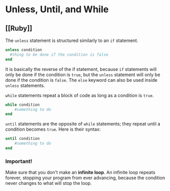 # Unless, Until, and While
[[Ruby]]
---

The `unless` statement is structured similarly to an `if` statement.

```ruby
unless condition
  #thing to be done if the condition is false
end
```

It is basically the reverse of the if statement, because `if` statements will only be done if the condition is `true`, but the `unless` statement will only be done if the condition is `false`. The `else` keyword can also be used inside `unless` statements.

`while` statements repeat a block of code as long as a condition is `true`.

```ruby
while condition
    #something to do
end
```

`until` statements are the opposite of `while` statements; they repeat until a condition becomes `true`. Here is their syntax:

```ruby
until condition
    #something to do
end
```

### Important!

Make sure that you don't make an **infinite loop**. An infinite loop repeats forever, stopping your program from ever advancing, because the condition never changes to what will stop the loop.